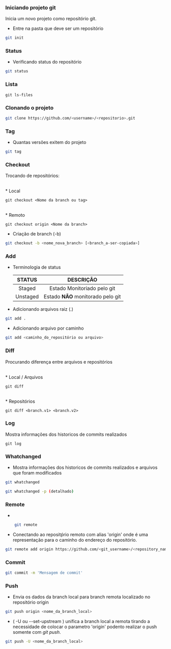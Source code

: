 
### Iniciando projeto git
Inicia um novo projeto como repositório git.
* Entre na pasta que deve ser um repositório
```bash
git init
```

### Status
* Verificando status do repositório
```bash
git status
```
### Lista 

    git ls-files


### Clonando o projeto
```bash
git clone https://github.com/<username>/<repositorio>.git
```


### Tag
* Quantas versões exitem do projeto
```bash
git tag
```
    
### Checkout
Trocando de repositórios:

<br>
* Local
    
    git checkout <Nome da branch ou tag>

<br>
* Remoto
    
    git checkout origin <Nome da branch>

* Criação de branch (-b)
```bash
git checkout -b <nome_nova_branch> [<branch_a-ser-copiada>]
```
### Add
* Terminologia de status

   | STATUS  | DESCRIÇÃO|
   |:----------:|:-------------:|
   | Staged   |    Estado Monitoriado pelo git   |
   | Unstaged   |    Estado **NÃO** monitorado pelo git   |
   
   
 * Adicionando arquivos raiz (.)
```bash
git add .
```
* Adicionando arquivo por caminho

```bash
git add <caminho_do_repositório ou arquivo>
```
    



### Diff

Procurando diferença entre arquivos e repositórios

<br>
* Local / Arquivos


    git diff

<br>
* Repositórios


    git diff <branch.v1> <branch.v2>


### Log
Mostra informações dos historicos de commits realizados

    git log
    
### Whatchanged
* Mostra informações dos historicos de commits realizados e arquivos que foram modificados
```bash
git whatchanged

git whatchanged -p (detalhado)
```


### Remote
* 
```bash
    git remote
```
    
* Conectando ao repositṕrio remoto com alias 'origin' onde é uma representação para o caminho do endereço do repositório.
```bash
git remote add origin https://github.com/<git_username>/<repository_name>.git
```
                
    

### Commit
```bash
git commit -m 'Mensagem de commit' 
```
      

### Push
* Envia os dados da branch local para branch remota localizado no repositório origin
```bash
git push origin <nome_da_branch_local>
```

* ( -U ou --set-upstream ) unifica a branch local a remota tirando a necessidade de colocar o parametro 'origin' podento realizar o push somente com _git push_.
```bash
git push -U <nome_da_branch_local>
```
